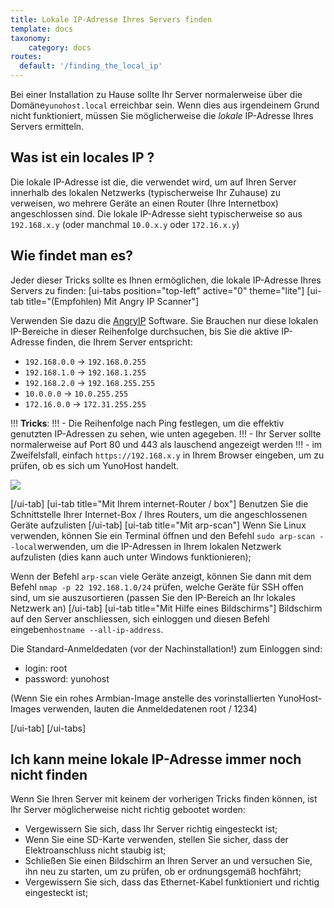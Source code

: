 ```yaml
---
title: Lokale IP-Adresse Ihres Servers finden
template: docs
taxonomy:
    category: docs
routes:
  default: '/finding_the_local_ip'
---
```


Bei einer Installation zu Hause sollte Ihr Server normalerweise über die Domäne`yunohost.local` erreichbar sein. Wenn dies aus irgendeinem Grund nicht funktioniert, müssen Sie möglicherweise die *lokale* IP-Adresse Ihres Servers ermitteln.

## Was ist ein locales IP ?

Die lokale IP-Adresse ist die, die verwendet wird, um auf Ihren Server innerhalb des lokalen Netzwerks (typischerweise Ihr Zuhause) zu verweisen, wo mehrere Geräte an einen Router (Ihre Internetbox) angeschlossen sind. Die lokale IP-Adresse sieht typischerweise so aus `192.168.x.y` (oder manchmal `10.0.x.y` oder `172.16.x.y`)

## Wie findet man es?

Jeder dieser Tricks sollte es Ihnen ermöglichen, die lokale IP-Adresse Ihres Servers zu finden:
[ui-tabs position="top-left" active="0" theme="lite"]
[ui-tab title="(Empfohlen) Mit Angry IP Scanner"]

Verwenden Sie dazu die [AngryIP](https://angryip.org/download/) Software. Sie Brauchen nur diese lokalen IP-Bereiche in dieser Reihenfolge durchsuchen, bis Sie die aktive IP-Adresse finden, die Ihrem Server entspricht:

- `192.168.0.0` -> `192.168.0.255`
- `192.168.1.0` -> `192.168.1.255`
- `192.168.2.0` -> `192.168.255.255`
- `10.0.0.0` -> `10.0.255.255`
- `172.16.0.0` -> `172.31.255.255`

!!! **Tricks**:
!!! - Die Reihenfolge nach Ping festlegen, um die effektiv genutzten IP-Adressen zu sehen, wie unten agegeben.
!!! - Ihr Server sollte normalerweise auf Port 80 und 443 als lauschend angezeigt werden
!!! - im Zweifelsfall, einfach `https://192.168.x.y` in Ihrem Browser eingeben, um zu prüfen, ob es sich um YunoHost handelt.

![](image://angryip.png?class=inline)

[/ui-tab]
[ui-tab title="Mit Ihrem internet-Router / box"]
Benutzen Sie die Schnittstelle Ihrer Internet-Box / Ihres Routers, um die angeschlossenen Geräte aufzulisten
[/ui-tab]
[ui-tab title="Mit arp-scan"]
Wenn Sie Linux verwenden, können Sie ein Terminal öffnen und den Befehl `sudo arp-scan --local`werwenden, um die IP-Adressen in Ihrem lokalen Netzwerk aufzulisten (dies kann auch unter Windows funktionieren);

Wenn der Befehl `arp-scan` viele Geräte anzeigt, können Sie dann mit dem Befehl `nmap -p 22 192.168.1.0/24` prüfen, welche Geräte für SSH offen sind, um sie auszusortieren (passen Sie den IP-Bereich an Ihr lokales Netzwerk an)
[/ui-tab]
[ui-tab title="Mit Hilfe eines Bildschirms"]
Bildschirm auf den Server anschliessen, sich einloggen und diesen Befehl eingeben`hostname --all-ip-address`.

Die Standard-Anmeldedaten (vor der Nachinstallation!) zum Einloggen sind:

- login: root
- password: yunohost

(Wenn Sie ein rohes Armbian-Image anstelle des vorinstallierten YunoHost-Images verwenden, lauten die Anmeldedatenen root / 1234)

[/ui-tab]
[/ui-tabs]

## Ich kann meine lokale IP-Adresse immer noch nicht finden

Wenn Sie Ihren Server mit keinem der vorherigen Tricks finden können, ist Ihr Server möglicherweise nicht richtig gebootet worden:

- Vergewissern Sie sich, dass Ihr Server richtig eingesteckt ist;
- Wenn Sie eine SD-Karte verwenden, stellen Sie sicher, dass der Elektroanschluss nicht staubig ist;
- Schließen Sie einen Bildschirm an Ihren Server an und versuchen Sie, ihn neu zu starten, um zu prüfen, ob er ordnungsgemäß hochfährt;
- Vergewissern Sie sich, dass das Ethernet-Kabel funktioniert und richtig eingesteckt ist;
